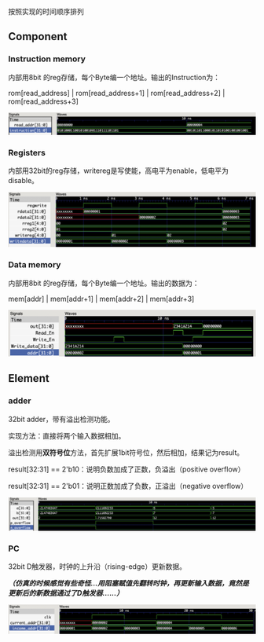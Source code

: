 按照实现的时间顺序排列

## Component

### Instruction memory

内部用8bit 的reg存储，每个Byte编一个地址。输出的Instruction为：

rom[read_address] | rom[read_address+1] | rom[read_address+2] | rom[read_address+3] 

![](img/IM_tb.png)

### Registers

内部用32bit的reg存储，writereg是写使能，高电平为enable，低电平为disable。

![](img/Registers_tb.png)

### Data memory 

内部用8bit 的reg存储，每个Byte编一个地址。输出的数据为：

mem[addr] | mem[addr+1] | mem[addr+2] | mem[addr+3]

![](img/DM_tb.png)

## Element

### adder

32bit adder，带有溢出检测功能。

实现方法：直接将两个输入数据相加。

溢出检测用**双符号位**方法，首先扩展1bit符号位，然后相加，结果记为result。

result[32:31] == 2'b10：说明负数加成了正数，负溢出（positive overflow）

result[32:31] == 2'b01：说明正数加成了负数，正溢出（negative overflow）

![](img/adder_tb.png)

### PC

32bit D触发器，时钟的上升沿（rising-edge）更新数据。

***（仿真的时候感觉有些奇怪...用阻塞赋值先翻转时钟，再更新输入数据，竟然是更新后的新数据通过了D触发器......）***

![](img/PC_tb.png)

